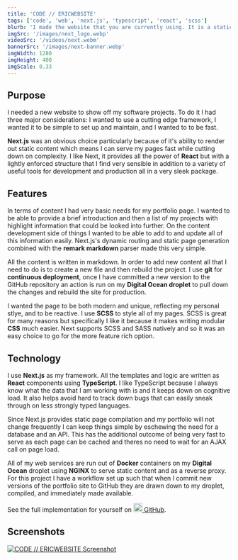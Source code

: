 ```yaml
---
title: 'CODE // ERICWEBSITE'
tags: ['code', 'web', 'next.js', 'typescript', 'react', 'scss']
blurb: 'I made the website that you are currently using. It is a static <b>Next.js</b> app written in <b>TypeScript</b>'
imgSrc: '/images/next_logo.webp'
videoSrc: '/videos/next.webm'
bannerSrc: '/images/next-banner.webp'
imgWidth: 1280
imgHeight: 400
imgScale: 0.33
---
```


## Purpose

I needed a new website to show off my software projects. To do it I had three major considerations: I wanted to use a cutting edge framework, I wanted it to be simple to set up and maintain, and I wanted to to be fast.

**Next.js** was an obvious choice particularly because of it's ability to render out static content which means I can serve my pages fast while cutting down on complexity. I like Next, it provides all the power of **React** but with a lightly enforced structure that I find very sensible in addition to a variety of useful tools for development and production all in a very sleek package.

## Features

In terms of content I had very basic needs for my portfolio page. I wanted to be able to provide a brief introduction and then a list of my projects with highlight information that could be looked into further. On the content development side of things I wanted to be able to add to and update all of this information easily. Next.js's dynamic routing and static page generation combined with the **remark markdown** parser made this very simple. 

All the content is written in markdown. In order to add new content all that I need to do is to create a new file and then rebuild the project. I use **git** for **continuous deployment**, once I have committed a new version to the GitHub repository an action is run on my **Digital Ocean droplet** to pull down the changes and rebuild the site for production.

I wanted the page to be both modern and unique, reflecting my personal stlye, and to be reactive. I use **SCSS** to style all of my pages. SCSS is great for many reasons but specifically I like it because it makes writing modular **CSS** much easier. Next supports SCSS and SASS natively and so it was an easy choice to go for the more feature rich option.

## Technology

I use **Next.js** as my framework. All the templates and logic are written as **React** components using **TypeScript**. I like TypeScript because I always know what the data that I am working with is and it keeps down on cognitive load. It also helps avoid hard to track down bugs that can easily sneak through on less strongly typed languages.

Since Next.js provides static page compilation and my portfolio will not change frequently I can keep things simple by eschewing the need for a database and an API. This has the additional outcome of being very fast to serve as each page can be cached and theres no need to wait for an AJAX call on page load. 

All of my web services are run out of **Docker** containers on my **Digital Ocean** droplet using **NGINX** to serve static content and as a reverse proxy. For this project I have a workflow set up such that when I commit new versions of the portfolio site to GitHub they are drawn down to my droplet, compiled, and immediately made available.

See the full implementation for yourself on [<img src="/images/github.png" width="20px" height="20px" /> GitHub](https://github.com/etp4eva/code-ericwebsite).

## Screenshots

[![CODE // ERICWEBSITE Screenshot](/images/portfolio.png)](/images/portfolio.png)
